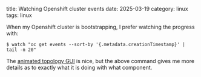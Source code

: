 title: Watching Openshift cluster events
date: 2025-03-19
category: linux
tags: linux

When my Openshift cluster is bootstrapping, I prefer watching the
progress with:

```text
$ watch "oc get events --sort-by '{.metadata.creationTimestamp}' | tail -n 20"
```

The [animated topology
GUI](https://docs.redhat.com/en/documentation/openshift_container_platform/4.8/html/building_applications/odc-viewing-application-composition-using-topology-view#creating-a-visual-connection-between-components)
is nice, but the above command gives me more details as to exactly
what it is doing with what component.
